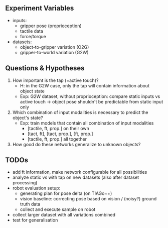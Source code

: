 
## Experiment Variables

* inputs:
  * gripper pose (proprioception)
  * tactile data
  * force/torque
* datasets:
  * object-to-gripper variation (O2G)
  * gripper-to-world variation (G2W)

## Questions & Hypotheses

1. How important is the tap (=active touch)?
   * H: in the G2W case, only the tap will contain information about object state
   * Exp: G2W dataset, without proprioception: compare static inputs vs active touch -> object pose shouldn't be predictable from static input only
2. Which combination of input modalities is necessary to predict the object's state?
   * Exp: train models that contain all combination of input modalities
     * [tactile, ft, prop.] on their own
     * [tact, ft], [tact, prop.], [ft, prop.] 
     * [tactile, ft, prop.] all together
3. How good do these networks generalize to unknown objects?

## TODOs

* add ft information, make network configurable for all possibilities
* analyze static vs with tap on new datasets (also after dataset processing)
* robot evaluation setup:
  * generating plan for pose delta (on TIAGo++)
  * vision baseline: correcting pose based on vision / (noisy?) ground truth data
  * collect and execute sample on robot
* collect larger dataset with all variations combined
* test for generalisation